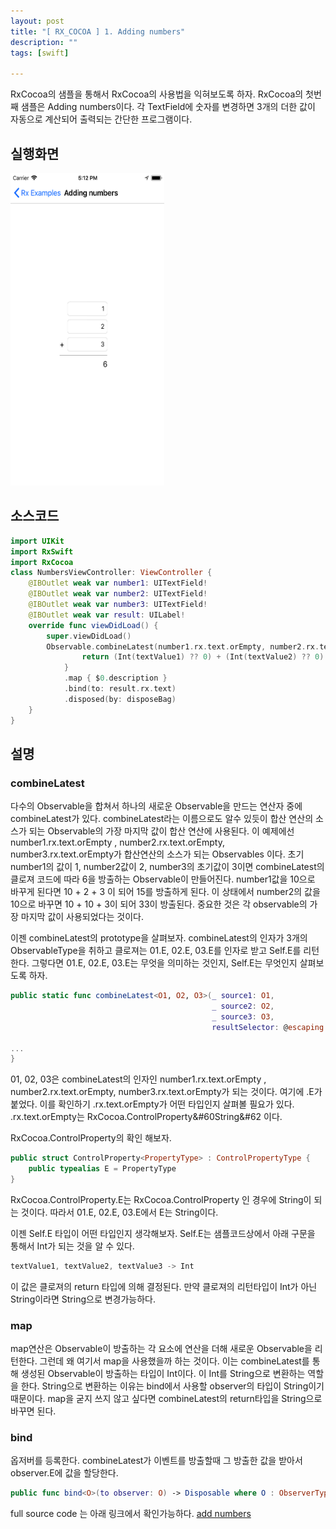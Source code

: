 ```yaml
---
layout: post
title: "[ RX_COCOA ] 1. Adding numbers"
description: ""
tags: [swift]

---
```

 
RxCocoa의 샘플을 통해서 RxCocoa의 사용법을 익혀보도록 하자. RxCocoa의 첫번째 샘플은 Adding numbers이다. 각 TextField에 숫자를 변경하면 3개의 더한 값이 자동으로 계산되어 출력되는 간단한 프로그램이다. 


## 실행화면 
<img src="https://github.com/wonwoo518/wonwoo518.github.io/blob/master/images/addnumber.png?raw=true" width="246" height="500" alt="">


## 소스코드 
```swift
import UIKit
import RxSwift
import RxCocoa
class NumbersViewController: ViewController {
    @IBOutlet weak var number1: UITextField!
    @IBOutlet weak var number2: UITextField!
    @IBOutlet weak var number3: UITextField!
    @IBOutlet weak var result: UILabel!
    override func viewDidLoad() {
        super.viewDidLoad()
        Observable.combineLatest(number1.rx.text.orEmpty, number2.rx.text.orEmpty, number3.rx.text.orEmpty) { textValue1, textValue2, textValue3 -> Int in
                return (Int(textValue1) ?? 0) + (Int(textValue2) ?? 0) + (Int(textValue3) ?? 0)
            }
            .map { $0.description }
            .bind(to: result.rx.text)
            .disposed(by: disposeBag)
    }
}
```


## 설명

### combineLatest
다수의 Observable을 합쳐서 하나의 새로운 Observable을 만드는 연산자 중에   combineLatest가 있다. combineLatest라는 이름으로도 
알수 있듯이 합산 연산의 소스가 되는 Observable의 가장 마지막 값이 합산 연산에 사용된다. 
이 예제에선  number1.rx.text.orEmpty , number2.rx.text.orEmpty, number3.rx.text.orEmpty가 합산연산의 소스가 되는 Observables 이다. 
초기 number1의 값이 1, number2값이 2, number3의 초기값이 3이면 combineLatest의 클로져 코드에 따라 6을 방출하는 Observable이 만들어진다. 
number1값을 10으로 바꾸게 된다면 10 + 2 + 3 이 되어 15를 방출하게 된다. 이 상태에서 number2의 값을 10으로 바꾸면 10 + 10 + 3이 되어 33이 방출된다. 
중요한 것은 각 observable의 가장 마지막 값이 사용되었다는 것이다. 

이젠 combineLatest의 prototype을 살펴보자. combineLatest의 인자가 3개의  ObservableType을 취하고 클로져는 01.E, 02.E, 03.E를 인자로 받고 Self.E를 리턴한다. 
그렇다면 01.E, 02.E, 03.E는 무엇을 의미하는 것인지, Self.E는 무엇인지 살펴보도록 하자. 

```swift
public static func combineLatest<O1, O2, O3>(_ source1: O1,
                                             _ source2: O2, 
                                             _ source3: O3, 
                                             resultSelector: @escaping (O1.E, O2.E, O3.E) throws -> Self.E) -> RxSwift.Observable<Self.E> where O1 : ObservableType, O2 : ObservableType, O3 : ObservableType{

...
}
```

01, 02, 03은 combineLatest의 인자인 number1.rx.text.orEmpty , number2.rx.text.orEmpty, number3.rx.text.orEmpty가 되는 것이다. 
여기에 .E가 붙었다. 이를 확인하기  .rx.text.orEmpty가 어떤 타입인지 살펴볼 필요가 있다. 
.rx.text.orEmpty는 RxCocoa.ControlProperty&#60String&#62 이다. 

RxCocoa.ControlProperty의 확인 해보자. 
```swift
public struct ControlProperty<PropertyType> : ControlPropertyType {
    public typealias E = PropertyType
}
```

RxCocoa.ControlProperty.E는 RxCocoa.ControlProperty<String> 인 경우에 String이 되는 것이다. 
따라서 01.E, 02.E, 03.E에서 E는 String이다. 

이젠 Self.E 타입이 어떤 타입인지 생각해보자. 
Self.E는 샘플코드상에서 아래 구문을 통해서 Int가 되는 것을 알 수 있다. 
```swift
textValue1, textValue2, textValue3 -> Int
```
이 값은 클로져의 return 타입에 의해 결정된다. 만약 클로져의 리턴타입이 Int가 아닌 String이라면 String으로 변경가능하다. 


### map
map연산은 Observable이 방출하는 각 요소에 연산을 더해 새로운 Observable을 리턴한다. 그런데 왜 여기서 map을 사용했을까 하는 것이다. 
이는 combineLatest를 통해 생성된 Observable이 방출하는 타입이 Int이다. 이 Int를 String으로 변환하는 역할을 한다. 
String으로 변환하는 이유는 bind에서 사용할 observer의 타입이 String이기 때문이다. 
map을 굳지 쓰지 않고 싶다면 combineLatest의  return타입을 String으로 바꾸면 된다. 


### bind
옵저버를 등록한다. combineLatest가 이벤트를 방출할때 그 방출한 값을 받아서 observer.E에 값을 할당한다. 
```swift
public func bind<O>(to observer: O) -> Disposable where O : ObserverType, O.E == Self.E?
```



full source code 는 아래 링크에서 확인가능하다. 
[ add numbers](https://github.com/ReactiveX/RxSwift/tree/master/RxExample/RxExample/Examples/Numbers)

